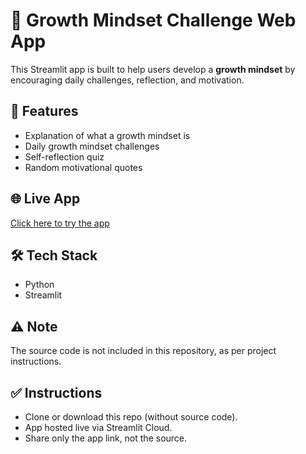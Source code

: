 # 🌱 Growth Mindset Challenge Web App

This Streamlit app is built to help users develop a **growth mindset** by encouraging daily challenges, reflection, and motivation.

## 🚀 Features
- Explanation of what a growth mindset is
- Daily growth mindset challenges
- Self-reflection quiz
- Random motivational quotes

## 🌐 Live App
[Click here to try the app](YOUR_STREAMLIT_APP_LINK)

## 🛠️ Tech Stack
- Python
- Streamlit

## ⚠️ Note
The source code is not included in this repository, as per project instructions.

## ✅ Instructions
- Clone or download this repo (without source code).
- App hosted live via Streamlit Cloud.
- Share only the app link, not the source.
